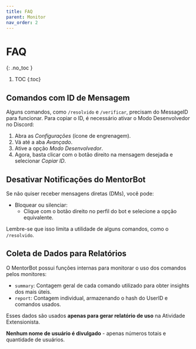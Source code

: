 ```yaml
---
title: FAQ
parent: Monitor
nav_order: 2
---
```


# FAQ
{: .no_toc }

1. TOC
{:toc}

## Comandos com ID de Mensagem

Alguns comandos, como `/resolvido` e `/verificar`, precisam do MessageID para funcionar.
Para copiar o ID, é necessário ativar o Modo Desenvolvedor no Discord:
  1. Abra as _Configurações_ (ícone de engrenagem).
  2. Vá até a aba _Avançado_.
  3. Ative a opção _Modo Desenvolvedor_.
  4. Agora, basta clicar com o botão direito na mensagem desejada e selecionar _Copiar ID_.

## Desativar Notificações do MentorBot

Se não quiser receber mensagens diretas (DMs), você pode:

- Bloquear ou silenciar:
  - Clique com o botão direito no perfil do bot e selecione a opção equivalente.

Lembre-se que isso limita a utilidade de alguns comandos, como o `/resolvido`.

## Coleta de Dados para Relatórios

O MentorBot possui funções internas para monitorar o uso dos comandos pelos monitores:

- `summary`: Contagem geral de cada comando utilizado para obter insights dos mais úteis.
- `report`: Contagem individual, armazenando o hash do UserID e comandos usados.

Esses dados são usados **apenas para gerar relatório de uso** na Atividade Extensionista.

**Nenhum nome de usuário é divulgado** - apenas números totais e quantidade de usuários.
